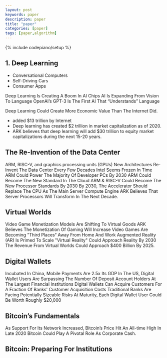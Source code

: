 ```yaml
---
layout: post
keywords: paper 
description: paper
title: "paper"
categories: [paper]
tags: [paper,algorithm]
---
```

{% include codepiano/setup %}

## 1. Deep Learning

* Conversational Computers
* Self-Driving Cars
* Consumer Apps

Deep Learning Is Creating A Boom In AI Chips
AI Is Expanding From Vision To Language
OpenAI’s GPT-3 Is The First AI That “Understands” Language

Deep Learning Could Create More Economic Value Than The Internet Did.

* added $13 trillion by Internet
* Deep learning has created $2 trillion in market capitalization as of 2020.
* ARK believes that deep learning will add $30 trillion to equity market capitalizations during the next 15-20 years.

## The Re-Invention of the Data Center

ARM, RISC-V, and graphics processing units (GPUs)
New Architectures Re-Invent The Data Center Every Few Decades
Intel Seems Frozen In Time
ARM Could Power The Majority Of Developer PCs By 2030
ARM Could Become The New Standard In The Cloud
ARM & RISC-V Could Become The New Processor Standards By 2030
By 2030, The Accelerator Should Replace The CPU As The Main Server Compute Engine
ARK Believes That Server Processors Will Transform In The Next Decade.

## Virtual Worlds

Video Game Monetization Models Are Shifting To Virtual Goods
ARK Believes The Monetization Of Gaming Will Increase
Video Games Are Becoming "Third Places“ Away From Home And Work
Augmented Reality (AR) Is Primed To Scale
"Virtual Reality" Could Approach Reality By 2030
The Revenue From Virtual Worlds Could Approach $400 Billion By 2025.

## Digital Wallets

Incubated In China, Mobile Payments Are 2.5x Its GDP
In The US, Digital Wallet Users Are Surpassing The Number Of Deposit Account Holders At The Largest Financial Institutions
Digital Wallets Can Acquire Customers For A Fraction Of Banks' Customer Acquisition Costs
Traditional Banks Are Facing Potentially Sizeable Risks
At Maturity, Each Digital Wallet User Could Be Worth Roughly $20,000

## Bitcoin’s Fundamentals

As Support For Its Network Increased, Bitcoin’s Price Hit An All-time High In Late 2020
Bitcoin Could Play A Pivotal Role As Corporate Cash.

## Bitcoin: Preparing For Institutions